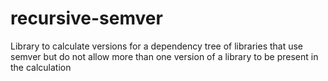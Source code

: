 # recursive-semver
Library to calculate versions for a dependency tree of libraries that use semver but do not allow more than one version of a library to be present in the calculation
